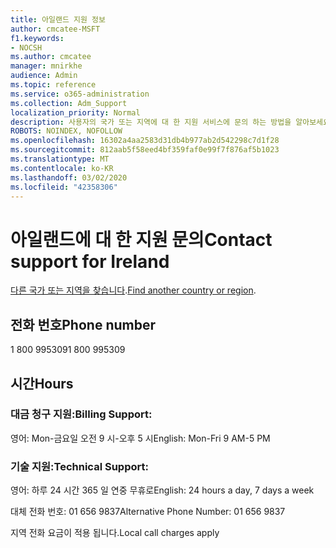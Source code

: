 ```yaml
---
title: 아일랜드 지원 정보
author: cmcatee-MSFT
f1.keywords:
- NOCSH
ms.author: cmcatee
manager: mnirkhe
audience: Admin
ms.topic: reference
ms.service: o365-administration
ms.collection: Adm_Support
localization_priority: Normal
description: 사용자의 국가 또는 지역에 대 한 지원 서비스에 문의 하는 방법을 알아보세요.
ROBOTS: NOINDEX, NOFOLLOW
ms.openlocfilehash: 16302a4aa2583d31db4b977ab2d542298c7d1f28
ms.sourcegitcommit: 812aab5f58eed4bf359faf0e99f7f876af5b1023
ms.translationtype: MT
ms.contentlocale: ko-KR
ms.lasthandoff: 03/02/2020
ms.locfileid: "42358306"
---
```

# <a name="contact-support-for-ireland"></a><span data-ttu-id="32703-103">아일랜드에 대 한 지원 문의</span><span class="sxs-lookup"><span data-stu-id="32703-103">Contact support for Ireland</span></span>

<span data-ttu-id="32703-104">[다른 국가 또는 지역을 찾습니다](../contact-support-for-business-products.md).</span><span class="sxs-lookup"><span data-stu-id="32703-104">[Find another country or region](../contact-support-for-business-products.md).</span></span>

## <a name="phone-number"></a><span data-ttu-id="32703-105">전화 번호</span><span class="sxs-lookup"><span data-stu-id="32703-105">Phone number</span></span>
<span data-ttu-id="32703-106">1 800 995309</span><span class="sxs-lookup"><span data-stu-id="32703-106">1 800 995309</span></span>

## <a name="hours"></a><span data-ttu-id="32703-107">시간</span><span class="sxs-lookup"><span data-stu-id="32703-107">Hours</span></span>
### <a name="billing-support"></a><span data-ttu-id="32703-108">대금 청구 지원:</span><span class="sxs-lookup"><span data-stu-id="32703-108">Billing Support:</span></span>

<span data-ttu-id="32703-109">영어: Mon-금요일 오전 9 시-오후 5 시</span><span class="sxs-lookup"><span data-stu-id="32703-109">English: Mon-Fri 9 AM-5 PM</span></span>

### <a name="technical-support"></a><span data-ttu-id="32703-110">기술 지원:</span><span class="sxs-lookup"><span data-stu-id="32703-110">Technical Support:</span></span>

<span data-ttu-id="32703-111">영어: 하루 24 시간 365 일 연중 무휴로</span><span class="sxs-lookup"><span data-stu-id="32703-111">English: 24 hours a day, 7 days a week</span></span>

<span data-ttu-id="32703-112">대체 전화 번호: 01 656 9837</span><span class="sxs-lookup"><span data-stu-id="32703-112">Alternative Phone Number: 01 656 9837</span></span>

<span data-ttu-id="32703-113">지역 전화 요금이 적용 됩니다.</span><span class="sxs-lookup"><span data-stu-id="32703-113">Local call charges apply</span></span>
